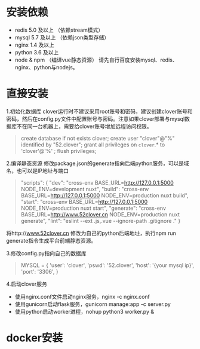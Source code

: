 # 安装依赖
* redis  5.0 及以上 （依赖stream模式）
* mysql  5.7 及以上 （依赖json类型存储）
* nginx  1.4 及以上
* python 3.6 及以上
* node & npm       （编译vue静态资源）
请先自行百度安装mysql、redis、nginx、python与nodejs。
# 直接安装
1.初始化数据库
clover运行时不建议采用root账号和密码，建议创建clover账号和密码，然后在config.py文件中配置账号与密码。注意如果clover部署与mysql数据库不在同一台机器上，需要给clover账号增加远程访问权限。
> create database if not exists clover;
> create user "clover"@"%" identified by "52.clover";
> grant all privileges on `clover`.* to 'clover'@'%' ;
> flush privileges;

2.编译静态资源
修改package.json的generate指向后端python服务，可以是域名，也可以是IP地址与端口
> "scripts": {
>     "dev": "cross-env BASE_URL=http://127.0.0.1:5000 NODE_ENV=development nuxt",
>     "build": "cross-env BASE_URL=http://127.0.0.1:5000 NODE_ENV=production nuxt build",
>     "start": "cross-env BASE_URL=http://127.0.0.1:5000 NODE_ENV=production nuxt start",
>     "generate": "cross-env BASE_URL=http://www.52clover.cn NODE_ENV=production nuxt generate",
>     "lint": "eslint --ext .js,.vue --ignore-path .gitignore ."
> }

将http://www.52clover.cn 修改为自己的python后端地址，执行npm run generate指令生成平台前端静态资源。

3.修改config.py指向自己的数据库
> MYSQL = {
>     'user': 'clover',
>     'pswd': '52.clover',
>     'host': '{your mysql ip}',
>     'port': '3306',
> }

4.启动clover服务
* 使用nginx.conf文件启动nginx服务，nginx -c nginx.conf
* 使用gunicorn启动flask服务，gunicorn manage:app -c server.py
* 使用python启动worker进程，nohup python3 worker.py &

# docker安装
